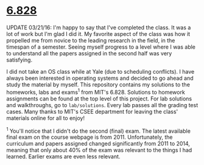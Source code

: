 [6.828](http://pdos.csail.mit.edu/6.828/)
=====

UPDATE 03/21/16: I'm happy to say that I've completed the class. It was a lot of
work but I'm glad I did it. My favorite aspect of the class was how it propelled
me from novice to the leading research in the field, in the timespan of a semester.
Seeing myself progress to a level where I was able to understand all the papers
assigned in the second half was very satisfying.

I did not take an OS class while at Yale (due to scheduling conflicts). I have
always been interested in operating systems and decided to go ahead and study
the material by myself. This repository contains my solutions to the homeworks,
labs and exams<sup>1</sup> from MIT's 6.828. Solutions to homework assignments
can be found at the top level of this project. For lab solutions and
walkthroughs, go to `lab/solutions`. Every lab passes all the grading test cases.
Many thanks to MIT's CSEE department for leaving the class' materials online for
all to enjoy!

<sup>1</sup> You'll notice that I didn't do the second (final) exam. The latest
available final exam on the course webpage is from 2011. Unfortunately, the
curriculum and papers assigned changed significantly from 2011 to 2014, meaning
that only about 40% of the exam was relevant to the things I had learned. Earlier
exams are even less relevant.
